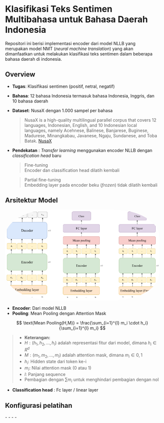 <h1>Klasifikasi Teks Sentimen Multibahasa untuk Bahasa Daerah Indonesia</h1>

<p>Repositori ini berisi implementasi encoder dari model NLLB yang merupakan model NMT (<em>neural machine translation</em>) yang akan dimanfaatkan untuk melakukan klasifikasi teks sentimen dalam beberapa bahasa daerah di indonesia.</p>

<h2>Overview</h2>

- **Tugas**: Klasifikasi sentimen (positif, netral, negatif)
- **Bahasa**: 12 bahasa Indonesia termasuk bahasa Indonesia, Inggris, dan 10 bahasa daerah
- **Dataset**: NusaX dengan 1.000 sampel per bahasa
  
  > NusaX is a high-quality multilingual parallel corpus that covers 12 languages, Indonesian, English, and 10 Indonesian local languages, namely Acehnese, Balinese, Banjarese, Buginese, Madurese, Minangkabau, Javanese, Ngaju, Sundanese, and Toba Batak. [NusaX](https://github.com/IndoNLP/nusax/tree/main)
  
- **Pendekatan** : _Transfer learning_ menggunakan encoder NLLB dengan _classification head_ baru
  > Fine-tuning <br> Encoder dan classification head dilatih kembali<br>
  
  > Partial fine-tuning <br>
  > Embedding layer pada encoder beku (<em>frozen</em>) tidak dilatih kembali <br>

<h2>Arsitektur Model</h2>
<img src="image.png" alt="Arsitektur Model" width="1024" style="border-radius: 30%;"/>

- **Encoder**: Dari model NLLB
- **Pooling**: Mean Pooling dengan Attention Mask

$$
        \text{Mean Pooling(H,M)} = \frac{\sum_{i=1}^{l} m_i \cdot h_i}{\sum_{i=1}^{l} m_i}
$$

>  - **Keterangan:**
>  - 	$H:{(h_1,h_2,…,h_l)}$ adalah representasi fitur dari model, dimana $h_i∈R^d$ 
>  - $M:{(m_1,m_2,…,m_l)}$ adalah attention mask, dimana $m_i∈{0,1}$  
>   - $h_i$: Hidden state dari token ke-i
>   - $m_i$: Nilai attention mask (0 atau 1)
>   - $l$: Panjang sequence
>   - Pembagian dengan $\sum m_i$ untuk menghindari pembagian dengan nol <br>


- **Classification head** : Fc layer / linear layer

<h2>Konfigurasi pelatihan</h2>
-
  -
  -
-
